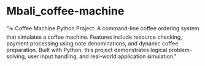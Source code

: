# Mbali_coffee-machine
"☕ Coffee Machine Python Project: A command-line coffee ordering system that simulates a coffee machine. Features include resource checking, payment processing using note denominations, and dynamic coffee preparation. Built with Python, this project demonstrates logical problem-solving, user input handling, and real-world application simulation."
